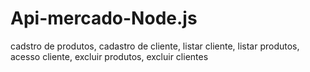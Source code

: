 # Api-mercado-Node.js
cadstro de produtos, cadastro de cliente, listar cliente, listar produtos, acesso cliente, excluir produtos, excluir clientes
